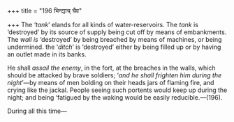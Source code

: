 +++
title = "196 भिन्द्याच् चैव"

+++
The ‘*tank*’ elands for all kinds of water-reservoirs. The *tank* is
‘destroyed’ by its source of supply being cut off by means of
embankments. The *wall is* ‘destroyed’ by being breached by means of
machines, or being undermined. the ‘*ditch*’ is ‘destroyed’ either by
being filled up or by having an outlet made in its banks.

He shall *assail the enemy*, in the fort, at the breaches in the walls,
which should be attacked by brave soldiers; ‘*and he shall frighten him
during the night*’—by means of men bolding on their heads jars of
flaming fire, and crying like the jackal. People seeing such portents
would keep up during the night; and being ‘fatigued by the waking would
be easily reducible.—(196).

During all this time—



